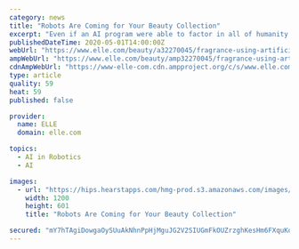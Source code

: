 ```yaml
---
category: news
title: "Robots Are Coming for Your Beauty Collection"
excerpt: "Even if an AI program were able to factor in all of humanity’s unique preferences and arrive at a few “most-liked” notes, it wouldn’t be able to blend them into a scent completely autonomously. As experts working with AI are quick to point out,"
publishedDateTime: 2020-05-01T14:00:00Z
webUrl: "https://www.elle.com/beauty/a32270045/fragrance-using-artificial-intelligence/"
ampWebUrl: "https://www.elle.com/beauty/amp32270045/fragrance-using-artificial-intelligence/"
cdnAmpWebUrl: "https://www-elle-com.cdn.ampproject.org/c/s/www.elle.com/beauty/amp32270045/fragrance-using-artificial-intelligence/"
type: article
quality: 59
heat: 59
published: false

provider:
  name: ELLE
  domain: elle.com

topics:
  - AI in Robotics
  - AI

images:
  - url: "https://hips.hearstapps.com/hmg-prod.s3.amazonaws.com/images/elm050120btyfragrance-001-1588000424.png?crop=0.857xw:0.429xh;0.0753xw,0.00641xh&resize=1200:*"
    width: 1200
    height: 601
    title: "Robots Are Coming for Your Beauty Collection"

secured: "mY7hTAgiDowgaOySUuAkNhnPpHjMguJG2V2SIUGmFkOUZrzghKesHm6FXquKoM677VNUDV2YKPbPgjhgzZKSdpgqXiHWUNlZl64/omjI2GIqJzHqKg14BsD0BOfRsCNtz53hEAf0MR8L+geR0sLckYZGV7MOHVzQhSSz1Q56D7bNsYGa6q+XHnjviASPy6ONnmY5K0zdYOToJiEBtLuckZQ+Vvyrsfpqisujj0Dh8GFSie3L2s640269iGA2xuEu7O0IG5Pw58I1feYQkuYSA9y4Twp4EyGQ+VLm448Zcg34wUEm+hULe+Jp21tYwXTQ9K4iMjVhIBeQhRZBfdAwkoObjq+foG5HLpV3nJH3seJIXb/OHSA1w3fbxD8aaKpK6uB4tIAimAxpVKZRmXhly81yqsXnH0m4m/W94h9sYv4tyEeec7x9waHwu1XKLvGhaxzLfBTquLiycKxsHpbRqWykY10aCgufaBL3GuFC9uk=;P3f4O7tS0jgdrWo3XRaytw=="
---
```


